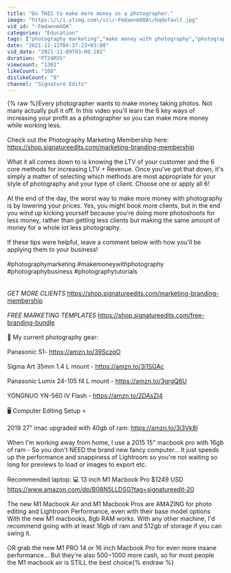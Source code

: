 ```yaml
---
title: "Do THIS to make more money as a photographer."
image: "https:\/\/i.ytimg.com\/vi\/-FmdaenmXOA\/hqdefault.jpg"
vid_id: "-FmdaenmXOA"
categories: "Education"
tags: ["photography marketing","make money with photography","photography business"]
date: "2021-11-11T04:37:23+03:00"
vid_date: "2021-11-09T03:00:10Z"
duration: "PT24M3S"
viewcount: "1301"
likeCount: "108"
dislikeCount: "8"
channel: "Signature Edits"
---
```

{% raw %}Every photographer wants to make money taking photos. Not many actually pull it off. In this video you'll learn the 6 key ways of increasing your profit as a photographer so you can make more money while working less.<br /><br />Check out the Photography Marketing Membership here:<br /><a rel="nofollow" target="blank" href="https://shop.signatureedits.com/marketing-branding-membership">https://shop.signatureedits.com/marketing-branding-membership</a><br /><br />What it all comes down to is knowing the LTV of your customer and the 6 core methods for increasing LTV + Revenue. Once you've got that down, it's simply a matter of selecting which methods are most appropriate for your style of photography and your type of client. Choose one or apply all 6!<br /><br />At the end of the day, the worst way to make more money with photography is by lowering your prices. Yes, you might book more clients, but in the end you wind up kicking yourself because you're doing more photoshoots for less money, rather than getting less clients but making the same amount of money for a whole lot less photography. <br /><br />If these tips were helpful, leave a comment below with how you'll be applying them to your business!<br /><br />#photographymarketing #makemoneywithphotography #photographybusiness #photographytutorials<br /><br /><br />*GET MORE CLIENTS* <a rel="nofollow" target="blank" href="https://shop.signatureedits.com/marketing-branding-membership">https://shop.signatureedits.com/marketing-branding-membership</a><br /><br />*FREE MARKETING TEMPLATES* <a rel="nofollow" target="blank" href="https://shop.signatureedits.com/free-branding-bundle">https://shop.signatureedits.com/free-branding-bundle</a><br /><br />📸 My current photography gear:<br /><br />Panasonic S1- <a rel="nofollow" target="blank" href="https://amzn.to/39SczqO">https://amzn.to/39SczqO</a><br /><br />Sigma Art 35mm 1.4 L mount - <a rel="nofollow" target="blank" href="https://amzn.to/3i1SGAc">https://amzn.to/3i1SGAc</a><br /><br />Panasonic Lumix 24-105 f4 L mount - <a rel="nofollow" target="blank" href="https://amzn.to/3grgQ6U">https://amzn.to/3grgQ6U</a><br /><br />YONGNUO YN-560 IV Flash - <a rel="nofollow" target="blank" href="https://amzn.to/2DAsZI4">https://amzn.to/2DAsZI4</a><br /><br />🖥 Computer Editing Setup =<br /><br />2019 27&quot; imac upgraded with 40gb of ram: <a rel="nofollow" target="blank" href="https://amzn.to/3i3Vk8I">https://amzn.to/3i3Vk8I</a><br /><br />When I'm working away from home, I use a 2015 15&quot; macbook pro with 16gb of ram - So you don't NEED the brand new fancy computer... It just speeds up the performance and snappiness of Lightroom so you're not waiting so long for previews to load or images to export etc.<br /><br />Recommended laptop: 💻 13 inch M1 Macbook Pro $1249 USD <a rel="nofollow" target="blank" href="https://www.amazon.com/dp/B08N5LLDSG?tag=signatureedit-20">https://www.amazon.com/dp/B08N5LLDSG?tag=signatureedit-20</a><br /><br />The new M1 Macbook Air and M1 Macbook Pros are AMAZING for photo editing and Lightroom Performance, even with their base model options With the new M1 macbooks, 8gb RAM works. With any other machine, I'd recommend going with at least 16gb of ram and 512gb of storage if you can swing it.<br /><br />OR grab the new M1 PRO 14 or 16 inch Macbook Pro for even more insane performance... But they're also $500-$1000 more cash, so for most people the M1 macbook air is STILL the best choice{% endraw %}
